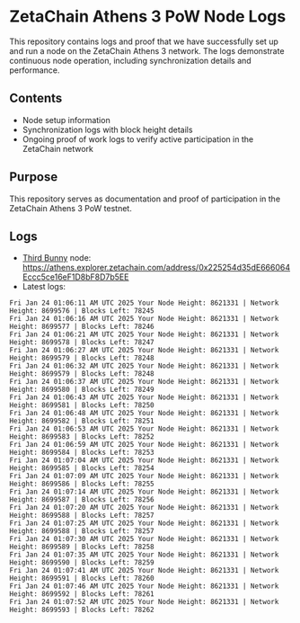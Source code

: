 # ZetaChain Athens 3 PoW Node Logs
This repository contains logs and proof that we have successfully set up and run a node on the ZetaChain Athens 3 network. The logs demonstrate continuous node operation, including synchronization details and performance.

## Contents
- Node setup information
- Synchronization logs with block height details
- Ongoing proof of work logs to verify active participation in the ZetaChain network

## Purpose
This repository serves as documentation and proof of participation in the ZetaChain Athens 3 PoW testnet.

## Logs

- [Third Bunny](https://thirdbunny.xyz/) node: https://athens.explorer.zetachain.com/address/0x225254d35dE666064Eccc5ce16eF1D8bF8D7b5EE
- Latest logs:
```
Fri Jan 24 01:06:11 AM UTC 2025 Your Node Height: 8621331 | Network Height: 8699576 | Blocks Left: 78245
Fri Jan 24 01:06:16 AM UTC 2025 Your Node Height: 8621331 | Network Height: 8699577 | Blocks Left: 78246
Fri Jan 24 01:06:21 AM UTC 2025 Your Node Height: 8621331 | Network Height: 8699578 | Blocks Left: 78247
Fri Jan 24 01:06:27 AM UTC 2025 Your Node Height: 8621331 | Network Height: 8699579 | Blocks Left: 78248
Fri Jan 24 01:06:32 AM UTC 2025 Your Node Height: 8621331 | Network Height: 8699579 | Blocks Left: 78248
Fri Jan 24 01:06:37 AM UTC 2025 Your Node Height: 8621331 | Network Height: 8699580 | Blocks Left: 78249
Fri Jan 24 01:06:43 AM UTC 2025 Your Node Height: 8621331 | Network Height: 8699581 | Blocks Left: 78250
Fri Jan 24 01:06:48 AM UTC 2025 Your Node Height: 8621331 | Network Height: 8699582 | Blocks Left: 78251
Fri Jan 24 01:06:53 AM UTC 2025 Your Node Height: 8621331 | Network Height: 8699583 | Blocks Left: 78252
Fri Jan 24 01:06:59 AM UTC 2025 Your Node Height: 8621331 | Network Height: 8699584 | Blocks Left: 78253
Fri Jan 24 01:07:04 AM UTC 2025 Your Node Height: 8621331 | Network Height: 8699585 | Blocks Left: 78254
Fri Jan 24 01:07:09 AM UTC 2025 Your Node Height: 8621331 | Network Height: 8699586 | Blocks Left: 78255
Fri Jan 24 01:07:14 AM UTC 2025 Your Node Height: 8621331 | Network Height: 8699587 | Blocks Left: 78256
Fri Jan 24 01:07:20 AM UTC 2025 Your Node Height: 8621331 | Network Height: 8699588 | Blocks Left: 78257
Fri Jan 24 01:07:25 AM UTC 2025 Your Node Height: 8621331 | Network Height: 8699588 | Blocks Left: 78257
Fri Jan 24 01:07:30 AM UTC 2025 Your Node Height: 8621331 | Network Height: 8699589 | Blocks Left: 78258
Fri Jan 24 01:07:35 AM UTC 2025 Your Node Height: 8621331 | Network Height: 8699590 | Blocks Left: 78259
Fri Jan 24 01:07:41 AM UTC 2025 Your Node Height: 8621331 | Network Height: 8699591 | Blocks Left: 78260
Fri Jan 24 01:07:46 AM UTC 2025 Your Node Height: 8621331 | Network Height: 8699592 | Blocks Left: 78261
Fri Jan 24 01:07:52 AM UTC 2025 Your Node Height: 8621331 | Network Height: 8699593 | Blocks Left: 78262
```
